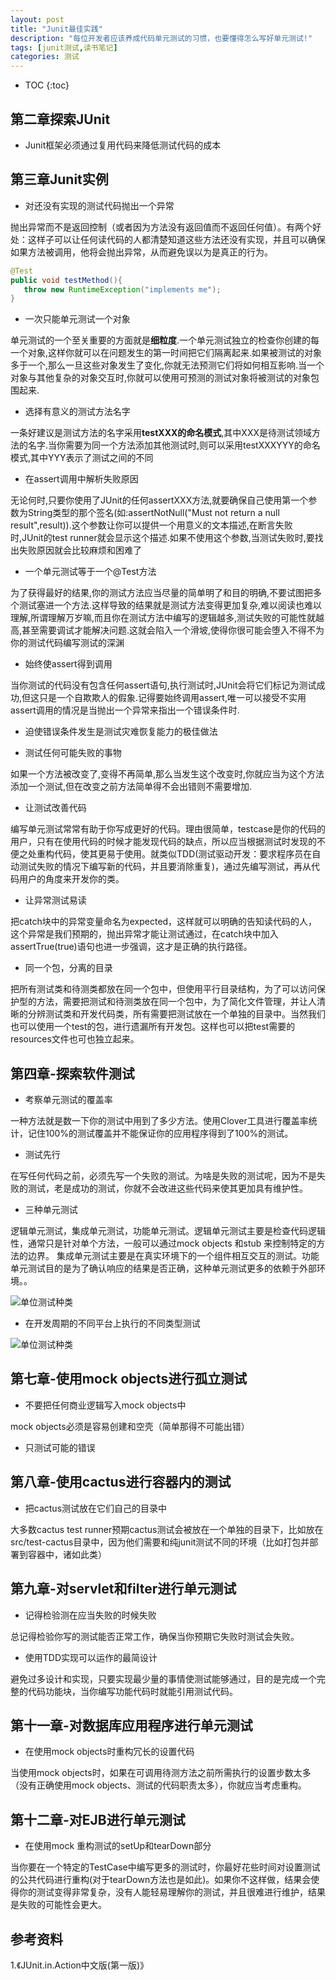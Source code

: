 ```yaml
---
layout: post
title: "Junit最佳实践"
description: "每位开发者应该养成代码单元测试的习惯，也要懂得怎么写好单元测试!"
tags: [junit测试,读书笔记]
categories: 测试
---
```


* TOC
{:toc}

## 第二章探索JUnit

- Junit框架必须通过复用代码来降低测试代码的成本

## 第三章Junit实例

- 对还没有实现的测试代码抛出一个异常

抛出异常而不是返回控制（或者因为方法没有返回值而不返回任何值）。有两个好处：这样子可以让任何读代码的人都清楚知道这些方法还没有实现，并且可以确保如果方法被调用，他将会抛出异常，从而避免误以为是真正的行为。

```java
@Test
public void testMethod(){
   throw new RuntimeException("implements me");
}
```

- 一次只能单元测试一个对象

单元测试的一个至关重要的方面就是**细粒度**.一个单元测试独立的检查你创建的每一个对象,这样你就可以在问题发生的第一时间把它们隔离起来.如果被测试的对象多于一个,那么一旦这些对象发生了变化,你就无法预测它们将如何相互影响.当一个对象与其他复杂的对象交互时,你就可以使用可预测的测试对象将被测试的对象包围起来.

- 选择有意义的测试方法名字

一条好建议是测试方法的名字采用**testXXX的命名模式**,其中XXX是待测试领域方法的名字.当你需要为同一个方法添加其他测试时,则可以采用testXXXYYY的命名模式,其中YYY表示了测试之间的不同

- 在assert调用中解析失败原因

无论何时,只要你使用了JUnit的任何assertXXX方法,就要确保自己使用第一个参数为String类型的那个签名(如:assertNotNull("Must not return a null result",result)).这个参数让你可以提供一个用意义的文本描述,在断言失败时,JUnit的test runner就会显示这个描述.如果不使用这个参数,当测试失败时,要找出失败原因就会比较麻烦和困难了

- 一个单元测试等于一个@Test方法

为了获得最好的结果,你的测试方法应当尽量的简单明了和目的明确,不要试图把多个测试塞进一个方法.这样导致的结果就是测试方法变得更加复杂,难以阅读也难以理解,所谓理解万岁嘛,而且你在测试方法中编写的逻辑越多,测试失败的可能性就越高,甚至需要调试才能解决问题.这就会陷入一个滑坡,使得你很可能会堕入不得不为你的测试代码编写测试的深渊

- 始终使assert得到调用

当你测试的代码没有包含任何assert语句,执行测试时,JUnit会将它们标记为测试成功,但这只是一个自欺欺人的假象.记得要始终调用assert,唯一可以接受不实用assert调用的情况是当抛出一个异常来指出一个错误条件时.

- 迫使错误条件发生是测试灾难恢复能力的极佳做法

- 测试任何可能失败的事物

如果一个方法被改变了,变得不再简单,那么当发生这个改变时,你就应当为这个方法添加一个测试,但在改变之前方法简单得不会出错则不需要增加.

- 让测试改善代码

编写单元测试常常有助于你写成更好的代码。理由很简单，testcase是你的代码的用户，只有在使用代码的时候才能发现代码的缺点，所以应当根据测试时发现的不便之处重构代码，使其更易于使用。就类似TDD(测试驱动开发：要求程序员在自动测试失败的情况下编写新的代码，并且要消除重复)，通过先编写测试，再从代码用户的角度来开发你的类。

- 让异常测试易读

把catch块中的异常变量命名为expected，这样就可以明确的告知读代码的人，这个异常是我们预期的，抛出异常才能让测试通过，在catch块中加入assertTrue(true)语句也进一步强调，这才是正确的执行路径。

- 同一个包，分离的目录

把所有测试类和待测类都放在同一个包中，但使用平行目录结构，为了可以访问保护型的方法，需要把测试和待测类放在同一个包中，为了简化文件管理，并让人清晰的分辨测试类和开发代码类，所有需要把测试放在一个单独的目录中。当然我们也可以使用一个test的包，进行遗漏所有开发包。这样也可以把test需要的resources文件也可也独立起来。

## 第四章-探索软件测试

- 考察单元测试的覆盖率

一种方法就是数一下你的测试中用到了多少方法。使用Clover工具进行覆盖率统计，记住100%的测试覆盖并不能保证你的应用程序得到了100%的测试。

- 测试先行

在写任何代码之前，必须先写一个失败的测试。为啥是失败的测试呢，因为不是失败的测试，老是成功的测试，你就不会改进这些代码来使其更加具有维护性。

- 三种单元测试

逻辑单元测试，集成单元测试，功能单元测试。逻辑单元测试主要是检查代码逻辑性，通常只是针对单个方法，一般可以通过mock objects 和stub 来控制特定的方法的边界。 集成单元测试主要是在真实环境下的一个组件相互交互的测试。功能单元测试目的是为了确认响应的结果是否正确，这种单元测试更多的依赖于外部环境。。

![单位测试种类](201606050101.jpg)

- 在开发周期的不同平台上执行的不同类型测试

![单位测试种类](201606050102.png)

## 第七章-使用mock objects进行孤立测试

- 不要把任何商业逻辑写入mock objects中

mock objects必须是容易创建和空壳（简单那得不可能出错）

- 只测试可能的错误

## 第八章-使用cactus进行容器内的测试

- 把cactus测试放在它们自己的目录中

大多数cactus test runner预期cactus测试会被放在一个单独的目录下，比如放在src/test-cactus目录中，因为他们需要和纯junit测试不同的环境（比如打包并部署到容器中，诸如此类）

## 第九章-对servlet和filter进行单元测试

- 记得检验测在应当失败的时候失败

总记得检验你写的测试能否正常工作，确保当你预期它失败时测试会失败。

- 使用TDD实现可以运作的最简设计

避免过多设计和实现，只要实现最少量的事情使测试能够通过，目的是完成一个完整的代码功能块，当你编写功能代码时就能引用测试代码。

## 第十一章-对数据库应用程序进行单元测试

- 在使用mock objects时重构冗长的设置代码

当使用mock objects时，如果在可调用待测方法之前所需执行的设置步数太多（没有正确使用mock objects、测试的代码职责太多），你就应当考虑重构。

## 第十二章-对EJB进行单元测试

- 在使用mock 重构测试的setUp和tearDown部分

当你要在一个特定的TestCase中编写更多的测试时，你最好花些时间对设置测试的公共代码进行重构(对于tearDown方法也是如此)。如果你不这样做，结果会使得你的测试变得非常复杂，没有人能轻易理解你的测试，并且很难进行维护，结果是失败的可能性会更大。

## 参考资料

1.《JUnit.in.Action中文版(第一版)》